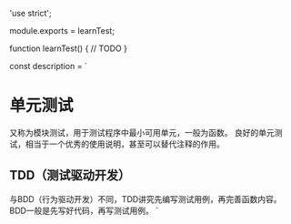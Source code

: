 'use strict';

module.exports = learnTest;

function learnTest() {
    // TODO
}


const description = `
# 单元测试
又称为模块测试，用于测试程序中最小可用单元，一般为函数。
良好的单元测试，相当于一个优秀的使用说明，甚至可以替代注释的作用。

## TDD（测试驱动开发）
与BDD（行为驱动开发）不同，TDD讲究先编写测试用例，再完善函数内容。BDD一般是先写好代码，再写测试用例。
`